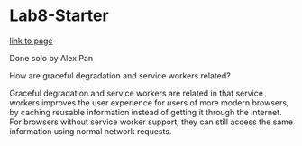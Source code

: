 # Lab8-Starter

[link to page](https://alexp616.github.io/Lab8_Starter/)

Done solo by Alex Pan

How are graceful degradation and service workers related?

Graceful degradation and service workers are related in that service workers 
improves the user experience for users of more modern browsers, by caching reusable 
information instead of getting it through the internet. For browsers without service 
worker support, they can still access the same information using normal network requests.
